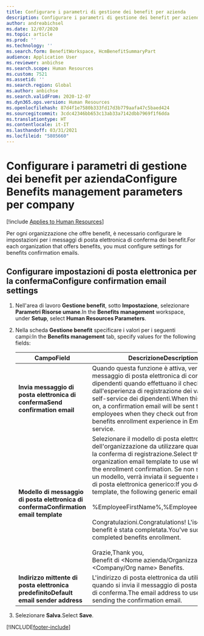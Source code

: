 ```yaml
---
title: Configurare i parametri di gestione dei benefit per azienda
description: Configurare i parametri di gestione dei benefit per azienda in Microsoft Dynamics 365 Human Resources.
author: andreabichsel
ms.date: 12/07/2020
ms.topic: article
ms.prod: ''
ms.technology: ''
ms.search.form: BenefitWorkspace, HcmBenefitSummaryPart
audience: Application User
ms.reviewer: anbichse
ms.search.scope: Human Resources
ms.custom: 7521
ms.assetid: ''
ms.search.region: Global
ms.author: anbichse
ms.search.validFrom: 2020-12-07
ms.dyn365.ops.version: Human Resources
ms.openlocfilehash: 87d4f1e7580b333fd17d3b779aafa47c5baed424
ms.sourcegitcommit: 3cdc42346bb653c13ab33a7142dbb7969f1f6dda
ms.translationtype: HT
ms.contentlocale: it-IT
ms.lasthandoff: 03/31/2021
ms.locfileid: "5805660"
---
```

# <a name="configure-benefits-management-parameters-per-company"></a><span data-ttu-id="ec16d-103">Configurare i parametri di gestione dei benefit per azienda</span><span class="sxs-lookup"><span data-stu-id="ec16d-103">Configure Benefits management parameters per company</span></span>

[!include [Applies to Human Resources](../includes/applies-to-hr.md)]

<span data-ttu-id="ec16d-104">Per ogni organizzazione che offre benefit, è necessario configurare le impostazioni per i messaggi di posta elettronica di conferma dei benefit.</span><span class="sxs-lookup"><span data-stu-id="ec16d-104">For each organization that offers benefits, you must configure settings for benefits confirmation emails.</span></span>

## <a name="configure-confirmation-email-settings"></a><span data-ttu-id="ec16d-105">Configurare impostazioni di posta elettronica per la conferma</span><span class="sxs-lookup"><span data-stu-id="ec16d-105">Configure confirmation email settings</span></span>

1. <span data-ttu-id="ec16d-106">Nell'area di lavoro **Gestione benefit**, sotto **Impostazione**, selezionare **Parametri Risorse umane**.</span><span class="sxs-lookup"><span data-stu-id="ec16d-106">In the **Benefits management** workspace, under **Setup**, select **Human Resources Parameters**.</span></span>

2. <span data-ttu-id="ec16d-107">Nella scheda **Gestione benefit** specificare i valori per i seguenti campi:</span><span class="sxs-lookup"><span data-stu-id="ec16d-107">In the **Benefits management** tab, specify values for the following fields:</span></span> 

   | <span data-ttu-id="ec16d-108">Campo</span><span class="sxs-lookup"><span data-stu-id="ec16d-108">Field</span></span> | <span data-ttu-id="ec16d-109">Descrizione</span><span class="sxs-lookup"><span data-stu-id="ec16d-109">Description</span></span> |
   | --- | --- |
   | <span data-ttu-id="ec16d-110">**Invia messaggio di posta elettronica di conferma**</span><span class="sxs-lookup"><span data-stu-id="ec16d-110">**Send confirmation email**</span></span> | <span data-ttu-id="ec16d-111">Quando questa funzione è attiva, verrà inviata un messaggio di posta elettronica di conferma ai dipendenti quando effettuano il check-out dall'esperienza di registrazione dei vantaggi in self-service dei dipendenti.</span><span class="sxs-lookup"><span data-stu-id="ec16d-111">When this feature is on, a confirmation email will be sent to employees when they check out from the benefits enrollment experience in Employee self-service.</span></span> |
   | <span data-ttu-id="ec16d-112">**Modello di messaggio di posta elettronica di conferma**</span><span class="sxs-lookup"><span data-stu-id="ec16d-112">**Confirmation email template**</span></span> | <span data-ttu-id="ec16d-113">Selezionare il modello di posta elettronica dell'organizzazione da utilizzare quando si invia la conferma di registrazione.</span><span class="sxs-lookup"><span data-stu-id="ec16d-113">Select the organization email template to use when sending the enrollment confirmation.</span></span> <span data-ttu-id="ec16d-114">Se non si seleziona un modello, verrà inviata il seguente messaggio di posta elettronica generico:</span><span class="sxs-lookup"><span data-stu-id="ec16d-114">If you don't select a template, the following generic email will be sent:</span></span><br><br><span data-ttu-id="ec16d-115">%EmployeeFirstName%,</span><span class="sxs-lookup"><span data-stu-id="ec16d-115">%EmployeeFirstName%,</span></span><br><br><span data-ttu-id="ec16d-116">Congratulazioni.</span><span class="sxs-lookup"><span data-stu-id="ec16d-116">Congratulations!</span></span> <span data-ttu-id="ec16d-117">L'iscrizione ai benefit è stata completata.</span><span class="sxs-lookup"><span data-stu-id="ec16d-117">You’ve successfully completed benefits enrollment.</span></span><br><br><span data-ttu-id="ec16d-118">Grazie,</span><span class="sxs-lookup"><span data-stu-id="ec16d-118">Thank you,</span></span><br><span data-ttu-id="ec16d-119">Benefit di <Nome azienda/Organizzazione>.</span><span class="sxs-lookup"><span data-stu-id="ec16d-119"><Company/Org name> Benefits.</span></span> |
   | <span data-ttu-id="ec16d-120">**Indirizzo mittente di posta elettronica predefinito**</span><span class="sxs-lookup"><span data-stu-id="ec16d-120">**Default email sender address**</span></span> | <span data-ttu-id="ec16d-121">L'indirizzo di posta elettronica da utilizzare quando si invia il messaggio di posta elettronica di conferma.</span><span class="sxs-lookup"><span data-stu-id="ec16d-121">The email address to use when sending the confirmation email.</span></span> |

3. <span data-ttu-id="ec16d-122">Selezionare **Salva**.</span><span class="sxs-lookup"><span data-stu-id="ec16d-122">Select **Save**.</span></span>

[!INCLUDE[footer-include](../includes/footer-banner.md)]
